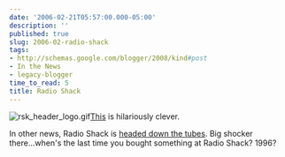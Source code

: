 ```yaml
---
date: '2006-02-21T05:57:00.000-05:00'
description: ''
published: true
slug: 2006-02-radio-shack
tags:
- http://schemas.google.com/blogger/2008/kind#post
- In the News
- legacy-blogger
time_to_read: 5
title: Radio Shack
---
```


![rsk_header_logo.gif](rsk_header_logo.gif)[This](http://ldopa.net/2006/02/21/radio-shack-announces-free-tv-downloads/) is hilariously clever.

In other news, Radio Shack is [headed down the tubes](http://www.forbes.com/technology/feeds/afx/2006/02/20/afx2539792.html). Big shocker there...when's the last time you bought something at Radio Shack? 1996?